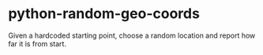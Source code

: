# python-random-geo-coords
Given a hardcoded starting point, choose a random location and report how far it is from start.
